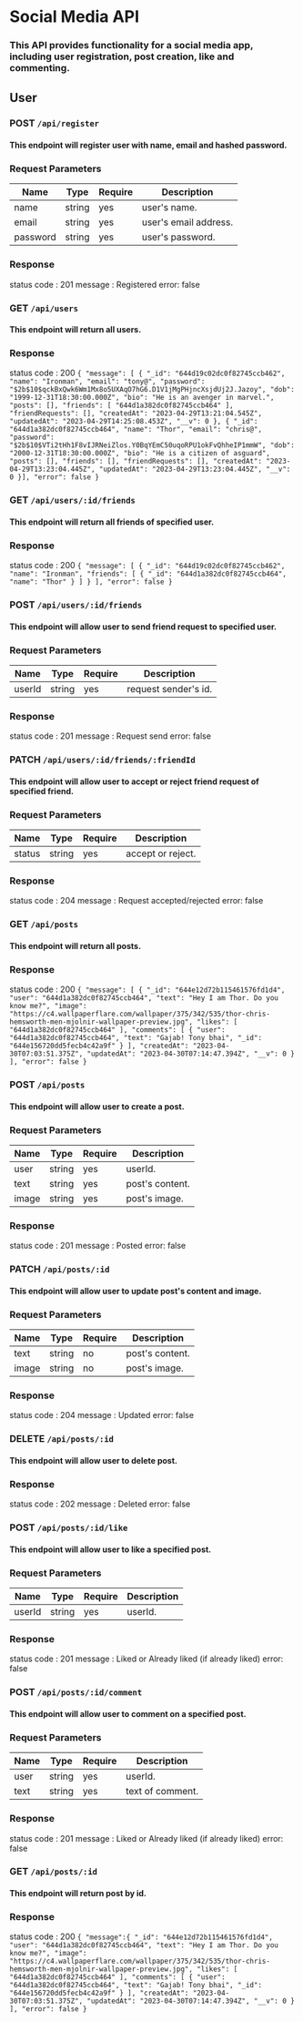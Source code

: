 # Social Media API
### This API provides functionality for a social media app, including user registration, post creation, like and commenting.

## User
### POST `/api/register`
#### This endpoint will register user with name, email and hashed password.
### Request Parameters
Name     |   Type    | Require | Description
---------|-----------|---------|-------------
name     |    string | yes     | user's name.
email    |   string  | yes     | user's email address.
password | string    | yes     | user's password.

### Response 
status code : 201
message : Registered
error: false

### GET `/api/users`
#### This endpoint will return all users.
### Response 
status code : 200
`{
  "message": [
    {
      "_id": "644d19c02dc0f82745ccb462",
      "name": "Ironman",
      "email": "tony@",
      "password": "$2b$10$qckBxQwk6Wm1Mx8o5UXAqO7hG6.D1V1jMgPHjncXsjdUj2J.Jazoy",
      "dob": "1999-12-31T18:30:00.000Z",
      "bio": "He is an avenger in marvel.",
      "posts": [],
      "friends": [
        "644d1a382dc0f82745ccb464"
      ],
      "friendRequests": [],
      "createdAt": "2023-04-29T13:21:04.545Z",
      "updatedAt": "2023-04-29T14:25:08.453Z",
      "__v": 0
    },
    {
      "_id": "644d1a382dc0f82745ccb464",
      "name": "Thor",
      "email": "chris@",
      "password": "$2b$10$VTi2tHh1F8vIJRNeiZlos.Y0BqYEmC50uqoRPU1okFvQhheIP1mmW",
      "dob": "2000-12-31T18:30:00.000Z",
      "bio": "He is a citizen of asguard",
      "posts": [],
      "friends": [],
      "friendRequests": [],
      "createdAt": "2023-04-29T13:23:04.445Z",
      "updatedAt": "2023-04-29T13:23:04.445Z",
      "__v": 0
    }],
  "error": false
}`

### GET `/api/users/:id/friends`
#### This endpoint will return all friends of specified user.
### Response 
status code : 200
`{
  "message": [
    {
      "_id": "644d19c02dc0f82745ccb462",
      "name": "Ironman",
      "friends": [
        {
          "_id": "644d1a382dc0f82745ccb464",
          "name": "Thor"
        }
      ]
    }
  ],
  "error": false
}`

### POST `/api/users/:id/friends`
#### This endpoint will allow user to send friend request to specified user.
### Request Parameters
Name     |   Type    | Require | Description
---------|-----------|---------|-------------
userId   |   string  | yes     | request sender's id.

### Response 
status code : 201
message : Request send
error: false

### PATCH `/api/users/:id/friends/:friendId`
#### This endpoint will allow user to accept or reject friend request of specified friend.
### Request Parameters
Name     |   Type    | Require | Description
---------|-----------|---------|-------------
status   |   string  | yes     | accept or reject.

### Response 
status code : 204
message : Request accepted/rejected
error: false

### GET `/api/posts`
#### This endpoint will return all posts.
### Response 
status code : 200
`{
  "message": [
    {
      "_id": "644e12d72b115461576fd1d4",
      "user": "644d1a382dc0f82745ccb464",
      "text": "Hey I am Thor. Do you know me?",
      "image": "https://c4.wallpaperflare.com/wallpaper/375/342/535/thor-chris-hemsworth-men-mjolnir-wallpaper-preview.jpg",
      "likes": [
        "644d1a382dc0f82745ccb464"
      ],
      "comments": [
        {
          "user": "644d1a382dc0f82745ccb464",
          "text": "Gajab! Tony bhai",
          "_id": "644e156720dd5fecb4c42a9f"
        }
      ],
      "createdAt": "2023-04-30T07:03:51.375Z",
      "updatedAt": "2023-04-30T07:14:47.394Z",
      "__v": 0
    }
  ],
  "error": false
}`

### POST `/api/posts`
#### This endpoint will allow user to create a post.
### Request Parameters
Name     |   Type    | Require | Description
---------|-----------|---------|-------------
user     |   string  | yes     | userId.
text     |   string  | yes     | post's content.
image    |   string  | yes     | post's image.

### Response 
status code : 201
message : Posted
error: false

### PATCH `/api/posts/:id`
#### This endpoint will allow user to update post's content and image.
### Request Parameters
Name     |   Type    | Require | Description
---------|-----------|---------|-------------
text     |   string  | no      |post's content.
image    |   string  | no      |post's image.

### Response 
status code : 204
message : Updated
error: false
### DELETE `/api/posts/:id`
#### This endpoint will allow user to delete post.

### Response 
status code : 202
message : Deleted
error: false

### POST `/api/posts/:id/like`
#### This endpoint will allow user to like a specified post.
### Request Parameters
Name     |   Type    | Require | Description
---------|-----------|---------|-------------
userId   |   string  | yes     | userId.

### Response 
status code : 201
message : Liked or Already liked (if already liked)
error: false
### POST `/api/posts/:id/comment`
#### This endpoint will allow user to comment on a specified post.
### Request Parameters
Name     |   Type    | Require | Description
---------|-----------|---------|-------------
user     |   string  | yes     | userId.
text     |   string  | yes     | text of comment.

### Response 
status code : 201
message : Liked or Already liked (if already liked)
error: false

### GET `/api/posts/:id`
#### This endpoint will return post by id.
### Response 
status code : 200
`{
  "message":{
      "_id": "644e12d72b115461576fd1d4",
      "user": "644d1a382dc0f82745ccb464",
      "text": "Hey I am Thor. Do you know me?",
      "image": "https://c4.wallpaperflare.com/wallpaper/375/342/535/thor-chris-hemsworth-men-mjolnir-wallpaper-preview.jpg",
      "likes": [
        "644d1a382dc0f82745ccb464"
      ],
      "comments": [
        {
          "user": "644d1a382dc0f82745ccb464",
          "text": "Gajab! Tony bhai",
          "_id": "644e156720dd5fecb4c42a9f"
        }
      ],
      "createdAt": "2023-04-30T07:03:51.375Z",
      "updatedAt": "2023-04-30T07:14:47.394Z",
      "__v": 0
    }
  ],
  "error": false
}`
